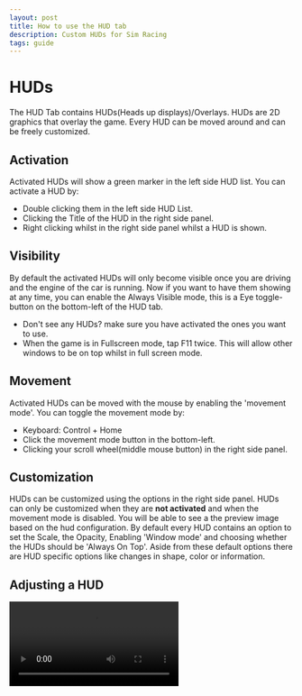 ```yaml
---
layout: post
title: How to use the HUD tab
description: Custom HUDs for Sim Racing
tags: guide
---
```


# HUDs
The HUD Tab contains HUDs(Heads up displays)/Overlays. HUDs are 2D graphics that overlay the game. Every HUD can be moved around and can be freely customized.
 
## Activation
Activated HUDs will show a green marker in the left side HUD list.
You can activate a HUD by:
- Double clicking them in the left side HUD List.
- Clicking the Title of the HUD in the right side panel.
- Right clicking whilst in the right side panel whilst a HUD is shown.

## Visibility
By default the activated HUDs will only become visible once you are driving and the engine of the car is running.
Now if you want to have them showing at any time, you can enable the Always Visible mode, this is a Eye toggle-button on the bottom-left of the HUD tab.
- Don't see any HUDs? make sure you have activated the ones you want to use. 
- When the game is in Fullscreen mode, tap F11 twice. This will allow other windows to be on top whilst in full screen mode.

## Movement
Activated HUDs can be moved with the mouse by enabling the \'movement mode\'.
You can toggle the movement mode by:
- Keyboard: Control + Home
- Click the movement mode button in the bottom-left.
- Clicking your scroll wheel(middle mouse button) in the right side panel.

## Customization
HUDs can be customized using the options in the right side panel. HUDs can only be customized when they are **not activated** and when the movement mode is disabled. You will be able to see a the preview image based on the hud configuration.
By default every HUD contains an option to set the Scale, the Opacity, Enabling \'Window mode\' and choosing whether the HUDs should be \'Always On Top\'.
Aside from these default options there are HUD specific options like changes in shape, color or information.

## Adjusting a HUD
<video src="https://user-images.githubusercontent.com/4581237/221090266-d89dd14e-2b2f-4312-a4a6-8930ce05ca82.mov" controls></video>
